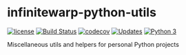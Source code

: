 # infinitewarp-python-utils

[![license](https://img.shields.io/github/license/infinitewarp/infinitewarp-python-utils.svg)]()
[![Build Status](https://travis-ci.org/infinitewarp/infinitewarp-python-utils.svg?branch=master)](https://travis-ci.org/infinitewarp/infinitewarp-python-utils)
[![codecov](https://codecov.io/gh/infinitewarp/infinitewarp-python-utils/branch/master/graph/badge.svg)](https://codecov.io/gh/infinitewarp/infinitewarp-python-utils)
[![Updates](https://pyup.io/repos/github/infinitewarp/infinitewarp-python-utils/shield.svg)](https://pyup.io/repos/github/infinitewarp/infinitewarp-python-utils/)
[![Python 3](https://pyup.io/repos/github/infinitewarp/infinitewarp-python-utils/python-3-shield.svg)](https://pyup.io/repos/github/infinitewarp/infinitewarp-python-utils/)

Miscellaneous utils and helpers for personal Python projects
